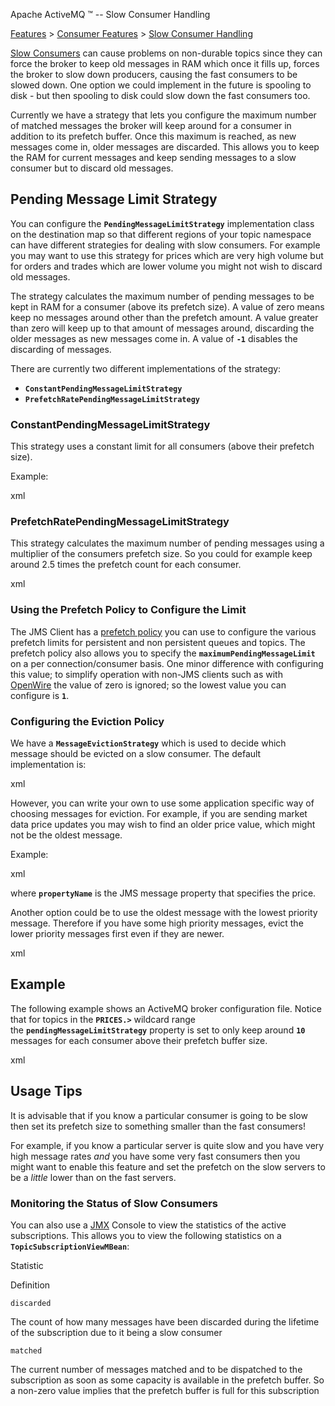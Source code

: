 Apache ActiveMQ ™ -- Slow Consumer Handling 

[Features](features.html) > [Consumer Features](consumer-features.html) > [Slow Consumer Handling](slow-consumer-handling.html)


[Slow Consumers](slow-consumers.html) can cause problems on non-durable topics since they can force the broker to keep old messages in RAM which once it fills up, forces the broker to slow down producers, causing the fast consumers to be slowed down. One option we could implement in the future is spooling to disk - but then spooling to disk could slow down the fast consumers too.

Currently we have a strategy that lets you configure the maximum number of matched messages the broker will keep around for a consumer in addition to its prefetch buffer. Once this maximum is reached, as new messages come in, older messages are discarded. This allows you to keep the RAM for current messages and keep sending messages to a slow consumer but to discard old messages.

Pending Message Limit Strategy
------------------------------

You can configure the **`PendingMessageLimitStrategy`** implementation class on the destination map so that different regions of your topic namespace can have different strategies for dealing with slow consumers. For example you may want to use this strategy for prices which are very high volume but for orders and trades which are lower volume you might not wish to discard old messages.

The strategy calculates the maximum number of pending messages to be kept in RAM for a consumer (above its prefetch size). A value of zero means keep no messages around other than the prefetch amount. A value greater than zero will keep up to that amount of messages around, discarding the older messages as new messages come in. A value of **`-1`** disables the discarding of messages.

There are currently two different implementations of the strategy:

*   **`ConstantPendingMessageLimitStrategy`**
*   **`PrefetchRatePendingMessageLimitStrategy`**

### ConstantPendingMessageLimitStrategy

This strategy uses a constant limit for all consumers (above their prefetch size).

Example:

xml<constantPendingMessageLimitStrategy limit="50"/>

### PrefetchRatePendingMessageLimitStrategy

This strategy calculates the maximum number of pending messages using a multiplier of the consumers prefetch size. So you could for example keep around 2.5 times the prefetch count for each consumer.

xml<prefetchRatePendingMessageLimitStrategy multiplier="2.5"/>

### Using the Prefetch Policy to Configure the Limit

The JMS Client has a [prefetch policy](what-is-the-prefetch-limit-for.html) you can use to configure the various prefetch limits for persistent and non persistent queues and topics. The prefetch policy also allows you to specify the **`maximumPendingMessageLimit`** on a per connection/consumer basis. One minor difference with configuring this value; to simplify operation with non-JMS clients such as with [OpenWire](openwire.html) the value of zero is ignored; so the lowest value you can configure is **`1`**.

### Configuring the Eviction Policy

We have a **`MessageEvictionStrategy`** which is used to decide which message should be evicted on a slow consumer. The default implementation is:

xml<oldestMessageEvictionStrategy/>

However, you can write your own to use some application specific way of choosing messages for eviction. For example, if you are sending market data price updates you may wish to find an older price value, which might not be the oldest message.

Example:

xml<uniquePropertyMessageEvictionStrategy propertyName="STOCK"/>

where **`propertyName`** is the JMS message property that specifies the price.

Another option could be to use the oldest message with the lowest priority message. Therefore if you have some high priority messages, evict the lower priority messages first even if they are newer.

xml<oldestMessageWithLowestPriorityEvictionStrategy/>

Example
-------

The following example shows an ActiveMQ broker configuration file. Notice that for topics in the **`PRICES.>`** wildcard range the **`pendingMessageLimitStrategy`** property is set to only keep around **`10`** messages for each consumer above their prefetch buffer size.

xml<beans xmlns="http://www.springframework.org/schema/beans" xmlns:amq="http://activemq.apache.org/schema/core" xmlns:xsi="http://www.w3.org/2001/XMLSchema-instance" xsi:schemaLocation="http://www.springframework.org/schema/beans http://www.springframework.org/schema/beans/spring-beans.xsd http://activemq.apache.org/schema/core  http://activemq.apache.org/schema/core/activemq-core.xsd"> <bean class="org.springframework.beans.factory.config.PropertyPlaceholderConfigurer"/> <broker xmlns="http://activemq.apache.org/schema/core" persistent="false" brokerName="${brokername}"> <!-- lets define the dispatch policy --> <destinationPolicy> <policyMap> <policyEntries> <policyEntry topic="FOO.>"> <dispatchPolicy> <roundRobinDispatchPolicy/> </dispatchPolicy> <subscriptionRecoveryPolicy> <lastImageSubscriptionRecoveryPolicy/> </subscriptionRecoveryPolicy> </policyEntry> <policyEntry topic="ORDERS.>"> <dispatchPolicy> <strictOrderDispatchPolicy/> </dispatchPolicy> <!-- 1 minutes worth --> <subscriptionRecoveryPolicy> <timedSubscriptionRecoveryPolicy recoverDuration="60000"/> </subscriptionRecoveryPolicy> </policyEntry> <policyEntry topic="PRICES.>"> <!-- lets force old messages to be discarded for slow consumers --> <pendingMessageLimitStrategy> <constantPendingMessageLimitStrategy limit="10"/> </pendingMessageLimitStrategy> <!-- 10 seconds worth --> <subscriptionRecoveryPolicy> <timedSubscriptionRecoveryPolicy recoverDuration="10000"/> </subscriptionRecoveryPolicy> </policyEntry> <policyEntry tempTopic="true" advisoryForConsumed="true"/> <policyEntry tempQueue="true" advisoryForConsumed="true"/> </policyEntries> </policyMap> </destinationPolicy> </broker> </beans>

Usage Tips
----------

It is advisable that if you know a particular consumer is going to be slow then set its prefetch size to something smaller than the fast consumers!

For example, if you know a particular server is quite slow and you have very high message rates _and_ you have some very fast consumers then you might want to enable this feature and set the prefetch on the slow servers to be a _little_ lower than on the fast servers.

### Monitoring the Status of Slow Consumers

You can also use a [JMX](jmx.html) Console to view the statistics of the active subscriptions. This allows you to view the following statistics on a **`TopicSubscriptionViewMBean`**:

Statistic

Definition

`discarded`

The count of how many messages have been discarded during the lifetime of the subscription due to it being a slow consumer

`matched`

The current number of messages matched and to be dispatched to the subscription as soon as some capacity is available in the prefetch buffer. So a non-zero value implies that the prefetch buffer is full for this subscription

